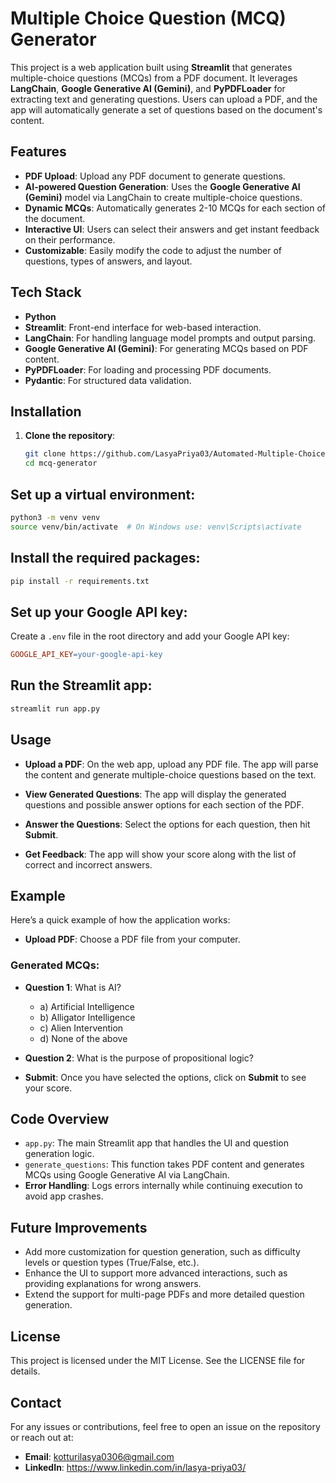 # Multiple Choice Question (MCQ) Generator

This project is a web application built using **Streamlit** that generates multiple-choice questions (MCQs) from a PDF document. It leverages **LangChain**, **Google Generative AI (Gemini)**, and **PyPDFLoader** for extracting text and generating questions. Users can upload a PDF, and the app will automatically generate a set of questions based on the document's content.

## Features

- **PDF Upload**: Upload any PDF document to generate questions.
- **AI-powered Question Generation**: Uses the **Google Generative AI (Gemini)** model via LangChain to create multiple-choice questions.
- **Dynamic MCQs**: Automatically generates 2-10 MCQs for each section of the document.
- **Interactive UI**: Users can select their answers and get instant feedback on their performance.
- **Customizable**: Easily modify the code to adjust the number of questions, types of answers, and layout.

## Tech Stack

- **Python**
- **Streamlit**: Front-end interface for web-based interaction.
- **LangChain**: For handling language model prompts and output parsing.
- **Google Generative AI (Gemini)**: For generating MCQs based on PDF content.
- **PyPDFLoader**: For loading and processing PDF documents.
- **Pydantic**: For structured data validation.

## Installation

1. **Clone the repository**:
   ```bash
   git clone https://github.com/LasyaPriya03/Automated-Multiple-Choice-Question-Generator-Using-LangChain-with-Retrieval-Augmented-Generation-RA.git
   cd mcq-generator

## Set up a virtual environment:

```bash
python3 -m venv venv
source venv/bin/activate  # On Windows use: venv\Scripts\activate
```

## Install the required packages:

```bash
pip install -r requirements.txt
```

## Set up your Google API key:

Create a `.env` file in the root directory and add your Google API key:

```makefile
GOOGLE_API_KEY=your-google-api-key
```

## Run the Streamlit app:

```bash
streamlit run app.py
```

## Usage

- **Upload a PDF**: On the web app, upload any PDF file. The app will parse the content and generate multiple-choice questions based on the text.

- **View Generated Questions**: The app will display the generated questions and possible answer options for each section of the PDF.

- **Answer the Questions**: Select the options for each question, then hit **Submit**.

- **Get Feedback**: The app will show your score along with the list of correct and incorrect answers.

## Example

Here’s a quick example of how the application works:

- **Upload PDF**: Choose a PDF file from your computer.

### Generated MCQs:

- **Question 1**: What is AI?
  - a) Artificial Intelligence
  - b) Alligator Intelligence
  - c) Alien Intervention
  - d) None of the above
  
- **Question 2**: What is the purpose of propositional logic?

- **Submit**: Once you have selected the options, click on **Submit** to see your score.

## Code Overview

- `app.py`: The main Streamlit app that handles the UI and question generation logic.
- `generate_questions`: This function takes PDF content and generates MCQs using Google Generative AI via LangChain.
- **Error Handling**: Logs errors internally while continuing execution to avoid app crashes.

## Future Improvements

- Add more customization for question generation, such as difficulty levels or question types (True/False, etc.).
- Enhance the UI to support more advanced interactions, such as providing explanations for wrong answers.
- Extend the support for multi-page PDFs and more detailed question generation.

## License

This project is licensed under the MIT License. See the LICENSE file for details.

## Contact

For any issues or contributions, feel free to open an issue on the repository or reach out at:

- **Email**: kotturilasya0306@gmail.com
- **LinkedIn**: https://www.linkedin.com/in/lasya-priya03/
